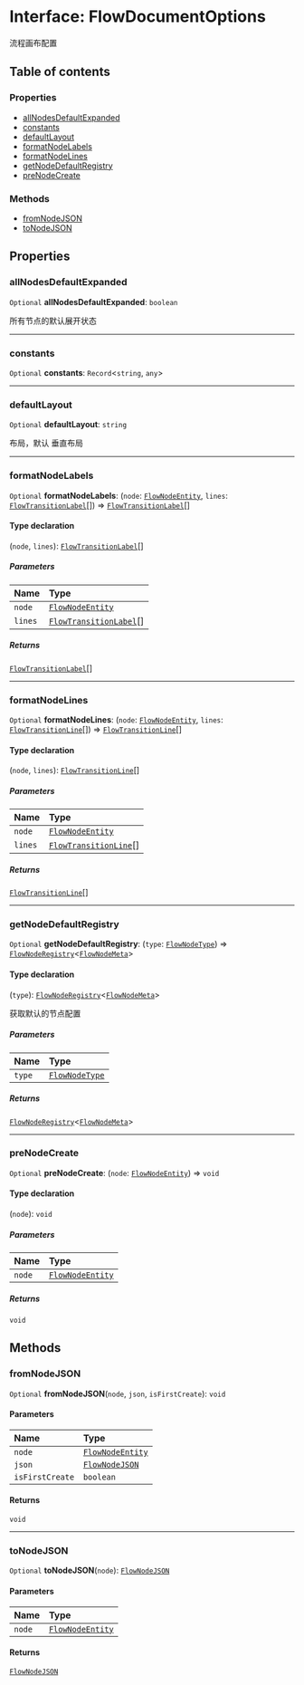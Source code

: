 # Interface: FlowDocumentOptions

流程画布配置

## Table of contents

### Properties

* [allNodesDefaultExpanded](/en/auto-docs/editor/interfaces/FlowDocumentOptions.md#allnodesdefaultexpanded)
* [constants](/en/auto-docs/editor/interfaces/FlowDocumentOptions.md#constants)
* [defaultLayout](/en/auto-docs/editor/interfaces/FlowDocumentOptions.md#defaultlayout)
* [formatNodeLabels](/en/auto-docs/editor/interfaces/FlowDocumentOptions.md#formatnodelabels)
* [formatNodeLines](/en/auto-docs/editor/interfaces/FlowDocumentOptions.md#formatnodelines)
* [getNodeDefaultRegistry](/en/auto-docs/editor/interfaces/FlowDocumentOptions.md#getnodedefaultregistry)
* [preNodeCreate](/en/auto-docs/editor/interfaces/FlowDocumentOptions.md#prenodecreate)

### Methods

* [fromNodeJSON](/en/auto-docs/editor/interfaces/FlowDocumentOptions.md#fromnodejson)
* [toNodeJSON](/en/auto-docs/editor/interfaces/FlowDocumentOptions.md#tonodejson)

## Properties

### allNodesDefaultExpanded

`Optional` **allNodesDefaultExpanded**: `boolean`

所有节点的默认展开状态

***

### constants

`Optional` **constants**: `Record`<`string`, `any`>

***

### defaultLayout

`Optional` **defaultLayout**: `string`

布局，默认 垂直布局

***

### formatNodeLabels

`Optional` **formatNodeLabels**: (`node`: [`FlowNodeEntity`](/en/auto-docs/editor/classes/FlowNodeEntity-1.md), `lines`: [`FlowTransitionLabel`](/en/auto-docs/editor/interfaces/FlowTransitionLabel.md)\[]) => [`FlowTransitionLabel`](/en/auto-docs/editor/interfaces/FlowTransitionLabel.md)\[]

#### Type declaration

(`node`, `lines`): [`FlowTransitionLabel`](/en/auto-docs/editor/interfaces/FlowTransitionLabel.md)\[]

##### Parameters

| Name | Type |
| :------ | :------ |
| `node` | [`FlowNodeEntity`](/en/auto-docs/editor/classes/FlowNodeEntity-1.md) |
| `lines` | [`FlowTransitionLabel`](/en/auto-docs/editor/interfaces/FlowTransitionLabel.md)\[] |

##### Returns

[`FlowTransitionLabel`](/en/auto-docs/editor/interfaces/FlowTransitionLabel.md)\[]

***

### formatNodeLines

`Optional` **formatNodeLines**: (`node`: [`FlowNodeEntity`](/en/auto-docs/editor/classes/FlowNodeEntity-1.md), `lines`: [`FlowTransitionLine`](/en/auto-docs/editor/interfaces/FlowTransitionLine.md)\[]) => [`FlowTransitionLine`](/en/auto-docs/editor/interfaces/FlowTransitionLine.md)\[]

#### Type declaration

(`node`, `lines`): [`FlowTransitionLine`](/en/auto-docs/editor/interfaces/FlowTransitionLine.md)\[]

##### Parameters

| Name | Type |
| :------ | :------ |
| `node` | [`FlowNodeEntity`](/en/auto-docs/editor/classes/FlowNodeEntity-1.md) |
| `lines` | [`FlowTransitionLine`](/en/auto-docs/editor/interfaces/FlowTransitionLine.md)\[] |

##### Returns

[`FlowTransitionLine`](/en/auto-docs/editor/interfaces/FlowTransitionLine.md)\[]

***

### getNodeDefaultRegistry

`Optional` **getNodeDefaultRegistry**: (`type`: [`FlowNodeType`](/en/auto-docs/editor/types/FlowNodeType.md)) => [`FlowNodeRegistry`](/en/auto-docs/editor/interfaces/FlowNodeRegistry-1.md)<[`FlowNodeMeta`](/en/auto-docs/editor/interfaces/FlowNodeMeta.md)>

#### Type declaration

(`type`): [`FlowNodeRegistry`](/en/auto-docs/editor/interfaces/FlowNodeRegistry-1.md)<[`FlowNodeMeta`](/en/auto-docs/editor/interfaces/FlowNodeMeta.md)>

获取默认的节点配置

##### Parameters

| Name | Type |
| :------ | :------ |
| `type` | [`FlowNodeType`](/en/auto-docs/editor/types/FlowNodeType.md) |

##### Returns

[`FlowNodeRegistry`](/en/auto-docs/editor/interfaces/FlowNodeRegistry-1.md)<[`FlowNodeMeta`](/en/auto-docs/editor/interfaces/FlowNodeMeta.md)>

***

### preNodeCreate

`Optional` **preNodeCreate**: (`node`: [`FlowNodeEntity`](/en/auto-docs/editor/classes/FlowNodeEntity-1.md)) => `void`

#### Type declaration

(`node`): `void`

##### Parameters

| Name | Type |
| :------ | :------ |
| `node` | [`FlowNodeEntity`](/en/auto-docs/editor/classes/FlowNodeEntity-1.md) |

##### Returns

`void`

## Methods

### fromNodeJSON

`Optional` **fromNodeJSON**(`node`, `json`, `isFirstCreate`): `void`

#### Parameters

| Name | Type |
| :------ | :------ |
| `node` | [`FlowNodeEntity`](/en/auto-docs/editor/classes/FlowNodeEntity-1.md) |
| `json` | [`FlowNodeJSON`](/en/auto-docs/editor/interfaces/FlowNodeJSON.md) |
| `isFirstCreate` | `boolean` |

#### Returns

`void`

***

### toNodeJSON

`Optional` **toNodeJSON**(`node`): [`FlowNodeJSON`](/en/auto-docs/editor/interfaces/FlowNodeJSON.md)

#### Parameters

| Name | Type |
| :------ | :------ |
| `node` | [`FlowNodeEntity`](/en/auto-docs/editor/classes/FlowNodeEntity-1.md) |

#### Returns

[`FlowNodeJSON`](/en/auto-docs/editor/interfaces/FlowNodeJSON.md)
